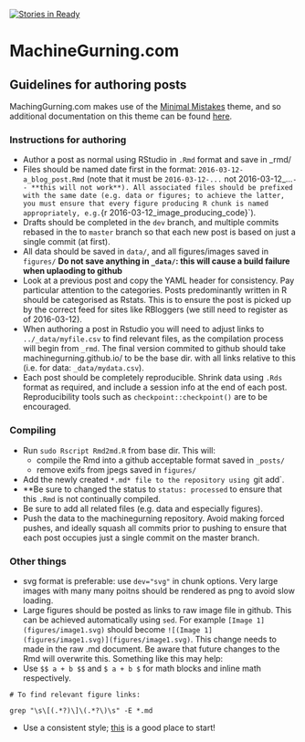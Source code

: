 [![Stories in Ready](https://badge.waffle.io/machinegurning/machinegurning.github.io.png?label=ready&title=Ready)](https://waffle.io/machinegurning/machinegurning.github.io)
# MachineGurning.com

## Guidelines for authoring posts

MachingGurning.com makes use of the [Minimal Mistakes](http://mmistakes.github.io/minimal-mistakes) theme, and so additional documentation on this theme can be found [here](http://mmistakes.github.io/minimal-mistakes).

### Instructions for authoring

* Author a post as normal using RStudio in `.Rmd` format and save in _rmd/
* Files should be named date first in the format: `2016-03-12-a_blog_post.Rmd` (note that it must be `2016-03-12-...` not 2016-03-12_...` -- **this will not work**). All associated files should be prefixed with the same date (e.g. data or figures; to achieve the latter, you must ensure that every figure producing R chunk is named appropriately, e.g. `{r 2016-03-12_image_producing_code}`).
* Drafts should be completed in the `dev` branch, and multiple commits rebased in the to `master` branch so that each new post is based on just a single commit (at first).
* All data should be saved in `data/`, and all figures/images saved in `figures/` **Do not save anything in `_data/`: this will cause a build failure when uplaoding to github**
* Look at a previous post and copy the YAML header for consistency. Pay particular attention to the categories. Posts predominantly written in R should be categorised as Rstats. This is to ensure the post is picked up by the correct feed for sites like RBloggers (we still need to register as of 2016-03-12).
* When authoring a post in Rstudio you will need to adjust links to `../_data/myfile.csv` to find relevant files, as the compilation process will begin from `_rmd`. The final version commited to github should take machinegurning.github.io/ to be the base dir. with all links relative to this (i.e. for data: `_data/mydata.csv`).
* Each post should be completely reproducible. Shrink data using `.Rds` format as required, and include a session info at the end of each post. Reproducibility tools such as `checkpoint::checkpoint()` are to be encouraged.

### Compiling

* Run `sudo Rscript Rmd2md.R` from base dir. This will:
    * compile the Rmd into a github acceptable format saved in `_posts/`
    * remove exifs from jpegs saved in `figures/`
* Add the newly created `*.md* file to the repository using `git add`.
* **Be sure to changed the status to `status: processed` to ensure that this `.Rmd` is not continually compiled.
* Be sure to add all related files (e.g. data and especially figures).
* Push the data to the machinegurning repository. Avoid making forced pushes, and ideally squash all commits prior to pushing to ensure that each post occupies just a single commit on the master branch.

### Other things

* svg format is preferable: use `dev="svg"` in chunk options. Very large images with many many poitns should be rendered as png to avoid slow loading.
* Large figures should be posted as links to raw image file in github. This can be achieved automatically using `sed`. For example `[Image 1](figures/image1.svg)` should become `![(Image 1](figures/image1.svg)](figures/image1.svg)`. This change needs to made in the raw .md document. Be aware that future changes to the Rmd will overwrite this. Something like this may help:
* Use `$$ a + b $$` and `$ a + b $` for math blocks and inline math respectively.
```
# To find relevant figure links:

grep "\s\[(.*?)\]\(.*?\)\s" -E *.md 

```

* Use a consistent style; [this](http://adv-r.had.co.nz/Style.html) is a good place to start!
